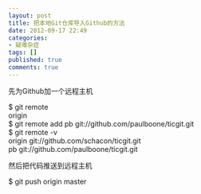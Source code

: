```yaml
---
layout: post
title: 把本地Git仓库导入Github的方法
date: 2012-09-17 22:49
categories:
- 疑难杂症
tags: []
published: true
comments: true
---
```

<p><p>先为Github加一个远程主机</p>
<p>$ git remote<br />origin<br />$ git remote add pb git://github.com/paulboone/ticgit.git<br />$ git remote -v<br />origin git://github.com/schacon/ticgit.git<br />pb git://github.com/paulboone/ticgit.git</p>
<p>然后把代码推送到远程主机</p>
<p>$ git push origin master</p></p>
